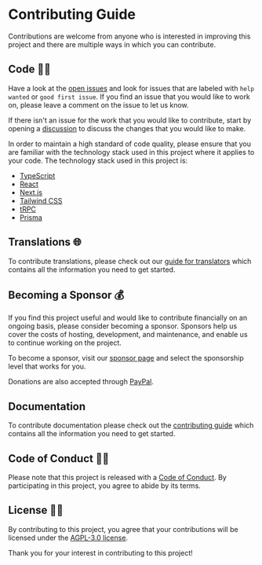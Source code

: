 # Contributing Guide

Contributions are welcome from anyone who is interested in improving this project and there are multiple ways in which you can contribute.

## Code 🧑‍💻

Have a look at the [open issues](https://github.com/lukevella/rallly/issues) and look for issues that are labeled with `help wanted` or `good first issue`. If you find an issue that you would like to work on, please leave a comment on the issue to let us know.

If there isn't an issue for the work that you would like to contribute, start by opening a [discussion](https://github.com/lukevella/rallly/discussions/new/choose) to discuss the changes that you would like to make.

In order to maintain a high standard of code quality, please ensure that you are familiar with the technology stack used in this project where it applies to your code. The technology stack used in this project is:

- [TypeScript](https://www.typescriptlang.org/)
- [React](https://reactjs.org/)
- [Next.js](https://nextjs.org/)
- [Tailwind CSS](https://tailwindcss.com/)
- [tRPC](https://trpc.io/)
- [Prisma](https://www.prisma.io/)

## Translations 🌐

To contribute translations, please check out our [guide for translators](https://support.kinpal.com/contribute/translations) which contains all the information you need to get started.

## Becoming a Sponsor 💰

If you find this project useful and would like to contribute financially on an ongoing basis, please consider becoming a sponsor. Sponsors help us cover the costs of hosting, development, and maintenance, and enable us to continue working on the project.

To become a sponsor, visit our [sponsor page](https://github.com/sponsors/lukevella) and select the sponsorship level that works for you.

Donations are also accepted through [PayPal](http://paypal.me/ralllyco).

## Documentation

To contribute documentation please check out the [contributing guide](https://support.kinpal.com/contribute/documentation) which contains all the information you need to get started.

## Code of Conduct 👮‍♀️

Please note that this project is released with a [Code of Conduct](CODE_OF_CONDUCT.md). By participating in this project, you agree to abide by its terms.

## License 👩‍⚖️

By contributing to this project, you agree that your contributions will be licensed under the [AGPL-3.0 license](LICENSE).

Thank you for your interest in contributing to this project!
